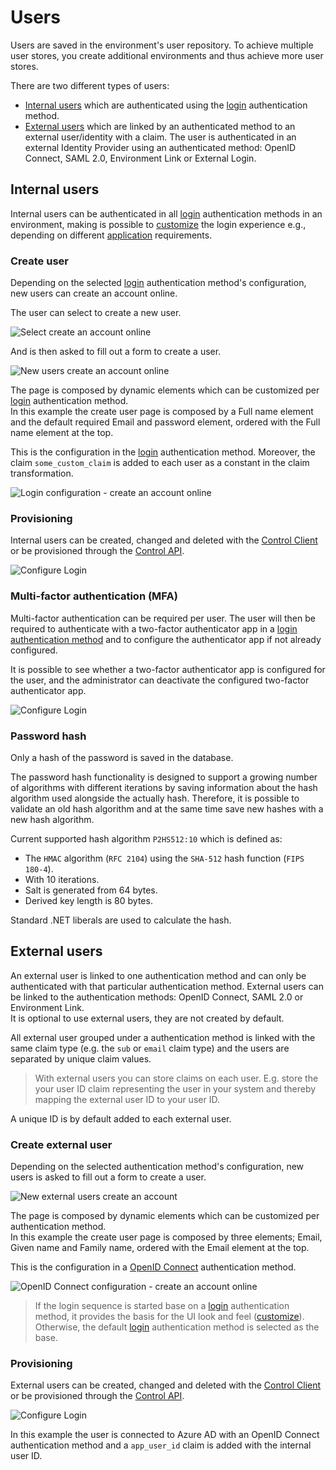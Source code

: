# Users
Users are saved in the environment's user repository. To achieve multiple user stores, you create additional environments and thus achieve more user stores.

There are two different types of users:
- [Internal users](#internal-users) which are authenticated using the [login](login.md) authentication method.
- [External users](#external-users) which are linked by an authenticated method to an external user/identity with a claim. The user is authenticated in an external Identity Provider using an authenticated method: OpenID Connect, SAML 2.0, Environment Link or External Login.

## Internal users
Internal users can be authenticated in all [login](login.md) authentication methods in an environment, making is possible to [customize](customization.md) the login experience e.g., depending on different [application](connections.md#application-registration) requirements.

### Create user
Depending on the selected [login](login.md) authentication method's configuration, new users can create an account online.

The user can select to create a new user.

![Select create an account online](images/user-login.png)

And is then asked to fill out a form to create a user.

![New users create an account online](images/user-create-new-account.png)

The page is composed by dynamic elements which can be customized per [login](login.md) authentication method.  
In this example the create user page is composed by a Full name element and the default required Email and password element, ordered with the Full name element at the top.

This is the configuration in the [login](login.md) authentication method. Moreover, the claim `some_custom_claim` is added to each user as a constant in the claim transformation.

![Login configuration - create an account online](images/user-create-new-account-config.png)

### Provisioning
Internal users can be created, changed and deleted with the [Control Client](control.md#foxids-control-client) or be provisioned through the [Control API](control.md#foxids-control-api).

![Configure Login](images/configure-user.png)

### Multi-factor authentication (MFA)
Multi-factor authentication can be required per user. The user will then be required to authenticate with a two-factor authenticator app in a [login authentication method](login.md#two-factor-authentication-2famfa) and to configure the authenticator app if not already configured.

It is possible to see whether a two-factor authenticator app is configured for the user, and the administrator can deactivate the configured two-factor authenticator app.

![Configure Login](images/configure-user-mfa.png)

### Password hash
Only a hash of the password is saved in the database.

The password hash functionality is designed to support a growing number of algorithms with different iterations by saving information about the hash algorithm used alongside the actually hash. Therefore, it is possible to validate an old hash algorithm and at the same time save new hashes with a new hash algorithm.

Current supported hash algorithm `P2HS512:10` which is defined as:

- The `HMAC` algorithm (`RFC 2104`) using the `SHA-512` hash function (`FIPS 180-4`).
- With 10 iterations.
- Salt is generated from 64 bytes.
- Derived key length is 80 bytes.

Standard .NET liberals are used to calculate the hash.

## External users
An external user is linked to one authentication method and can only be authenticated with that particular authentication method. External users can be linked to the authentication methods: OpenID Connect, SAML 2.0 or Environment Link.  
It is optional to use external users, they are not created by default.

All external user grouped under a authentication method is linked with the same claim type (e.g. the `sub` or `email` claim type) and the users are separated by unique claim values.

> With external users you can store claims on each user. E.g. store the your user ID claim representing the user in your system and thereby mapping the external user ID to your user ID. 

A unique ID is by default added to each external user.

### Create external user
Depending on the selected authentication method's configuration, new users is asked to fill out a form to create a user.

![New external users create an account](images/user-external-create-new-account.png)

The page is composed by dynamic elements which can be customized per authentication method.  
In this example the create user page is composed by three elements; Email, Given name and Family name, ordered with the Email element at the top.

This is the configuration in a [OpenID Connect](auth-method-oidc.md) authentication method.

![OpenID Connect configuration - create an account online](images/user-external-create-new-account-config.png)

> If the login sequence is started base on a [login](login.md) authentication method, it provides the basis for the UI look and feel ([customize](customization.md)). Otherwise, the default [login](login.md) authentication method is selected as the base.

### Provisioning
External users can be created, changed and deleted with the [Control Client](control.md#foxids-control-client) or be provisioned through the [Control API](control.md#foxids-control-api).

![Configure Login](images/configure-user-external.png)

In this example the user is connected to Azure AD with an OpenID Connect authentication method and a `app_user_id` claim is added with the internal user ID.